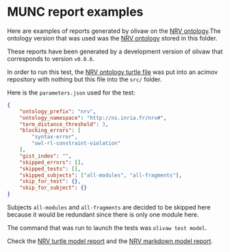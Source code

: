 # MUNC report examples

Here are examples of reports generated by olivaw on the [NRV ontology](https://ns.inria.fr/nrv).The ontology version that was used was the [NRV ontology](./nrv_v1.ttl) stored in this folder.

These reports have been generated by a development version of olivaw that corresponds to version `v0.0.6`.

In order to run this test, the [NRV ontology turtle file](http://ns.inria.fr/nrv/v1/nrv_v1.ttl) was put into an acimov repository with nothing but this file into the `src/` folder.

Here is the `parameters.json` used for the test:

```json
{
    "ontology_prefix": "nrv",
    "ontology_namespace": "http://ns.inria.fr/nrv#",
    "term_distance_threshold": 3,
    "blocking_errors": [
        "syntax-error",
        "owl-rl-constraint-violation"
    ],
    "gist_index": "",
    "skipped_errors": [],
    "skipped_tests": [],
    "skipped_subjects": ["all-modules", "all-fragments"],
    "skip_for_test": {},
    "skip_for_subject": {}
}
```

Subjects `all-modules` and `all-fragments` are decided to be skipped here because it would be redundant since there is only one module here.

The command that was run to launch the tests was `olivaw test model`.

Check the [NRV turtle model report](./model-test-manual-NicoRobertIn-2024-12-05T22-26-37.ttl) and the [NRV markdown model report](././model-test-manual-NicoRobertIn-2024-12-05T22-26-37.md).